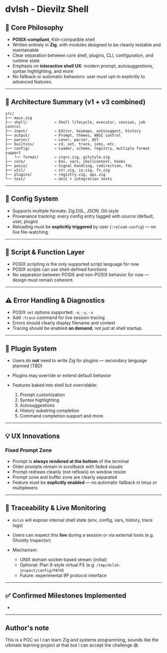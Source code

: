 # dvlsh - Dievilz Shell

## 🧭 Core Philosophy

* **POSIX-compliant**, Ksh-compatible shell
* Written entirely in **Zig**, with modules designed to be cleanly testable and maintainable
* Clear separation between core shell, plugins, CLI, configuration, and runtime state
* Emphasis on **interactive shell UX**: modern prompt, autosuggestions, syntax highlighting, and more
* No fallback or automatic behaviors: user must opt-in explicitly to advanced features.

---

## 🧱 Architecture Summary (v1 + v3 combined)

```plaintext
src/
├── main.zig
├── shell/            → Shell lifecycle, executor, session, job control
├── input/            → Editor, keymaps, autosuggest, history
├── output/           → Prompt, themes, ANSI control
├── parser/           → Lexer, parser, AST
├── builtins/         → cd, set, trace, jobs, etc.
├── config/           → Loader, schema, registry, multiple format support
│   └── format/       → zigrc.zig, gitstyle.zig
├── core/             → Env, vars, shellcontext, hooks
├── posix/            → Signal handling, redirection, fds
├── util/             → str.zig, io.zig, fs.zig
├── plugins/          → registry.zig, api.zig
└── test/             → Unit + integration tests
```

---

## 🔩 Config System

* Supports multiple formats: Zig DSL, JSON, Git-style
* Provenance tracking: every config entry tagged with source (default, user, plugin)
* Reloading must be **explicitly triggered** by user (`:reload-config`) — no live file-watching.

---

## 🧠 Script & Function Layer

* POSIX scripting is the only supported script language for now
* POSIX scripts can use shell-defined functions
* No separation between POSIX and non-POSIX behavior for now — design must remain coherent.

---

## ⚠️ Error Handling & Diagnostics

* POSIX `set` options supported: `-e`, `-u`, `-x`
* Add `:trace` command for live session tracing
* Errors should clearly display filename and context
* Tracing should be enabled **on demand**, not just at shell startup.

---

## 🔌 Plugin System

* Users do **not** need to write Zig for plugins — secondary language planned (TBD)
* Plugins may override or extend default behavior
* Features baked into shell but overridable:

  1. Prompt customization
  2. Syntax highlighting
  3. Autosuggestions
  4. History substring completion
  5. Command completion support and more.

---

## 💡 UX Innovations

### Fixed Prompt Zone

* Prompt is **always rendered at the bottom** of the terminal
* Older prompts remain in scrollback with faded visuals
* Prompt redraws cleanly (not reflows) on window resize
* Prompt zone and buffer zone are clearly separated
* Feature must be **explicitly enabled** — no automatic fallback in tmux or multiplexers

---

## 🔎 Traceability & Live Monitoring

* `dvlsh` will expose internal shell state (env, config, vars, history, trace logs)
* Users can inspect this **live** during a session or via external tools (e.g. Ghostty Inspector)
* Mechanism:

  * UNIX domain socket-based stream (initial)
  * Optional: Plan 9-style virtual FS (e.g. `/tmp/dvlsh-inspect/config/PATH`)
  * Future: experimental 9P protocol interface

---

## ✅ Confirmed Milestones Implemented

*

---
## Author's note
This is a POC so I can learn Zig and systems programming, sounds like the ultimate learning project at that but I can accept the challenge 😅. 
